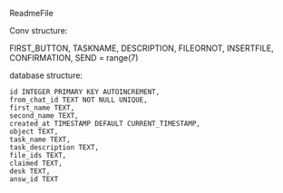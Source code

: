 ReadmeFile

Conv structure:

FIRST_BUTTON, TASKNAME, DESCRIPTION,  FILEORNOT, INSERTFILE, CONFIRMATION, SEND = range(7)

database structure:

    id INTEGER PRIMARY KEY AUTOINCREMENT,
    from_chat_id TEXT NOT NULL UNIQUE,
    first_name TEXT,
    second_name TEXT,
    created_at TIMESTAMP DEFAULT CURRENT_TIMESTAMP,
    object TEXT,
    task_name TEXT,
    task_description TEXT,
    file_ids TEXT,
    claimed TEXT,
    desk TEXT,
    answ_id TEXT

